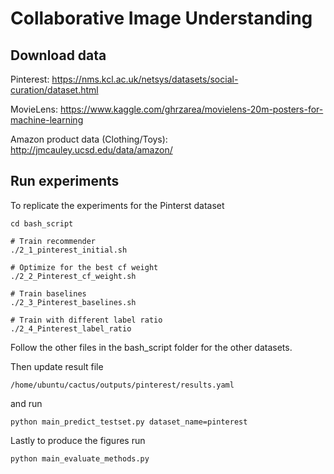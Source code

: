 # Collaborative Image Understanding


## Download data
Pinterest: https://nms.kcl.ac.uk/netsys/datasets/social-curation/dataset.html

MovieLens: https://www.kaggle.com/ghrzarea/movielens-20m-posters-for-machine-learning

Amazon product data (Clothing/Toys): http://jmcauley.ucsd.edu/data/amazon/

## Run experiments
To replicate the experiments for the Pinterst dataset

```
cd bash_script

# Train recommender
./2_1_pinterest_initial.sh

# Optimize for the best cf weight
./2_2_Pinterest_cf_weight.sh

# Train baselines
./2_3_Pinterest_baselines.sh

# Train with different label ratio
./2_4_Pinterest_label_ratio

```

Follow the other files in the bash_script folder for the other datasets.

Then update result file
```
/home/ubuntu/cactus/outputs/pinterest/results.yaml
```
and run 
```
python main_predict_testset.py dataset_name=pinterest
```
Lastly to produce the figures run
```
python main_evaluate_methods.py 
```